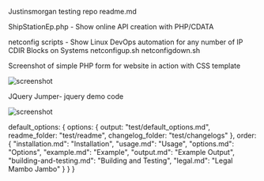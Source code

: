 
Justinsmorgan testing repo readme.md

ShipStationEp.php - Show online API creation with PHP/CDATA

netconfig scripts - Show Linux DevOps automation for any number of IP CDIR Blocks on Systems
netconfigup.sh
netconfigdown.sh

Screenshot of simple PHP form for website in action with CSS template

![screenshot](https://user-images.githubusercontent.com/8302413/33139548-9b163c92-cf7b-11e7-8513-bbc0451be43a.png)

JQuery Jumper- jquery demo code 


![screenshot](https://user-images.githubusercontent.com/8302413/33139675-fac2c0a2-cf7b-11e7-98a4-5b8d8eebcc1f.png)

  default_options: {
    options: {
      output: "test/default_options.md",
      readme_folder: "test/readme",
      changelog_folder: "test/changelogs"
    },
    order: {
      "installation.md": "Installation",
      "usage.md": "Usage",
      "options.md": "Options",
      "example.md": "Example",
      "output.md": "Example Output",
      "building-and-testing.md": "Building and Testing",
      "legal.md": "Legal Mambo Jambo"
    }
  }
}
